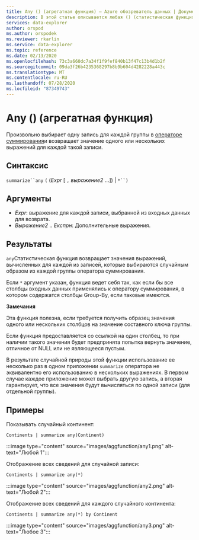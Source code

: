 ```yaml
---
title: Any () (агрегатная функция) — Azure обозреватель данных | Документация Майкрософт
description: В этой статье описывается любая () (статистическая функция) в Azure обозреватель данных.
services: data-explorer
author: orspod
ms.author: orspodek
ms.reviewer: rkarlin
ms.service: data-explorer
ms.topic: reference
ms.date: 02/13/2020
ms.openlocfilehash: 73c3a660dc7a34f1f9fef840b13f47c13b4d1b2f
ms.sourcegitcommit: 09da3f26b4235368297b8b9b604d4282228a443c
ms.translationtype: MT
ms.contentlocale: ru-RU
ms.lasthandoff: 07/28/2020
ms.locfileid: "87349743"
---
```

# <a name="any-aggregation-function"></a>Any () (агрегатная функция)

Произвольно выбирает одну запись для каждой группы в [операторе суммирования](summarizeoperator.md)и возвращает значение одного или нескольких выражений для каждой такой записи.

## <a name="syntax"></a>Синтаксис

`summarize``any` `(` (*Expr* [ `,` *выражение2* ...]) | `*``)`

## <a name="arguments"></a>Аргументы

* *Expr*: выражение для каждой записи, выбранной из входных данных для возврата.
* *Выражение2* .. *Експрн*: Дополнительные выражения.

## <a name="returns"></a>Результаты

`any`Статистическая функция возвращает значения выражений, вычисленных для каждой из записей, которые выбираются случайным образом из каждой группы оператора суммирования.

Если `*` аргумент указан, функция ведет себя так, как если бы все столбцы входных данных применялись к оператору суммирования, в котором содержатся столбцы Group-By, если таковые имеются.

**Замечания**

Эта функция полезна, если требуется получить образец значения одного или нескольких столбцов на значение составного ключа группы.

Если функция предоставляется со ссылкой на один столбец, то при наличии такого значения будет предпринята попытка вернуть значение, отличное от NULL или не являющееся пустым.

В результате случайной природы этой функции использование ее несколько раз в одном приложении `summarize` оператора не эквивалентно его использованию в нескольких выражениях. В первом случае каждое приложение может выбрать другую запись, а вторая гарантирует, что все значения будут вычисляться по одной записи (для отдельной группы).

## <a name="examples"></a>Примеры

Показывать случайный континент:

```kusto
Continents | summarize any(Continent)
```

:::image type="content" source="images/aggfunction/any1.png" alt-text="Любой 1":::

Отображение всех сведений для случайной записи:

```kusto
Continents | summarize any(*)
```

:::image type="content" source="images/aggfunction/any2.png" alt-text="Любой 2":::

Отображение всех сведений для каждого случайного континента:

```kusto
Continents | summarize any(*) by Continent
```

:::image type="content" source="images/aggfunction/any3.png" alt-text="Любое 3":::
